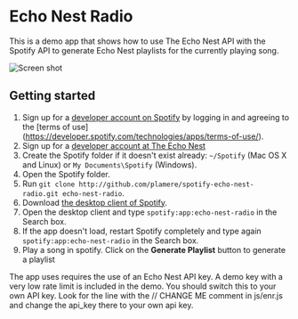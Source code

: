 # Echo Nest Radio

This is a demo app that shows how to use The Echo Nest API with the Spotify API to generate Echo Nest playlists for the currently playing song.

![Screen shot](https://raw.githubusercontent.com/plamere/spotify-echo-nest-radio/master/ss-small.png)

## Getting started

 1. Sign up for a [developer account on Spotify](https://developer.spotify.com/technologies/apps/#developer) by logging in and agreeing to the [terms of use] (https://developer.spotify.com/technologies/apps/terms-of-use/).
 2. Sign up for a [developer account at The Echo Nest](http://developer.echonest.com)
 2. Create the Spotify folder if it doesn't exist already: `~/Spotify` (Mac OS X and Linux) or `My Documents\Spotify` (Windows).
 3. Open the Spotify folder.
 4. Run `git clone http://github.com/plamere/spotify-echo-nest-radio.git echo-nest-radio`.
 5. Download [the desktop client of Spotify](http://spotify.com/download).
 6. Open the desktop client and type `spotify:app:echo-nest-radio` in the Search box.
 7. If the app doesn't load, restart Spotify completely and type again `spotify:app:echo-nest-radio` in the Search box.
 8. Play a song in spotify. Click on the **Generate Playlist** button to generate a playlist
 

The app uses requires the use of an Echo Nest API key. A demo key with a very low rate limit is included in the demo. You should switch this to your own API key. Look for the line with the // CHANGE ME comment in js/enr.js and change the api_key there to your own api key.
 

